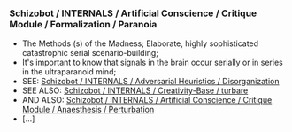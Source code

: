 ### Schizobot / INTERNALS / Artificial Conscience / Critique Module / Formalization / Paranoia
* The Methods (s) of the Madness; Elaborate, highly sophisticated catastrophic serial scenario-building;
* It's important to know that signals in the brain occur serially or in series in the ultraparanoid mind;
* SEE: [Schizobot / INTERNALS / Adversarial Heuristics / Disorganization](https://github.com/antiface/Schizobot/tree/master/INTERNALS/AdversarialHeuristics/Disorganization)
* SEE ALSO: [Schizobot / INTERNALS / Creativity-Base / turbare](https://github.com/antiface/Schizobot/tree/master/INTERNALS/CreativityBase/turbare)
* AND ALSO: [Schizobot / INTERNALS / Artificial Conscience / Critique Module / Anaesthesis / Perturbation](https://github.com/antiface/Schizobot/tree/master/INTERNALS/ArtificialConscience/CritiqueModule/Anaesthesis/Perturbation)
* [...]
